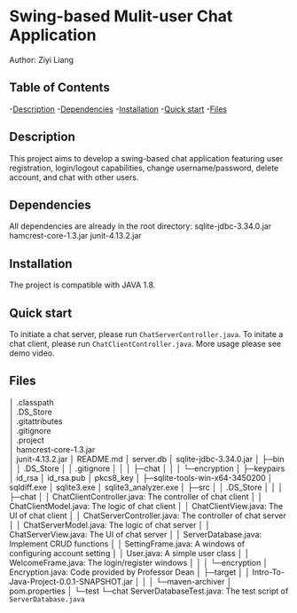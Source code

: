 # Swing-based Mulit-user Chat Application
Author: Ziyi Liang

## Table of Contents
-[Description](#Description)
-[Dependencies](#Dependencies)
-[Installation](#Installation)
-[Quick start](#Quick-start)
-[Files](#Files)

## Description
This project aims to develop a swing-based chat application featuring user registration, login/logout capabilities, change username/password, delete account, and chat with other users.

## Dependencies
All dependencies are already in the root directory:
sqlite-jdbc-3.34.0.jar
hamcrest-core-1.3.jar
junit-4.13.2.jar

## Installation
The project is compatible with JAVA 1.8.

## Quick start
To initiate a chat server, please run `ChatServerController.java`. To initate a chat client, please run `ChatClientController.java`. More usage please see demo video.

## Files

│  .classpath  
│  .DS_Store  
│  .gitattributes  
│  .gitignore  
│  .project  
│  hamcrest-core-1.3.jar  
│  junit-4.13.2.jar
│  README.md
│  server.db
│  sqlite-jdbc-3.34.0.jar
│
├─bin
│  │  .DS_Store
│  │  .gitignore
│  │
│  ├─chat
│  │
│  └─encryption
│
├─keypairs
│      id_rsa
│      id_rsa.pub
│      pkcs8_key
│
├─sqlite-tools-win-x64-3450200
│      sqldiff.exe
│      sqlite3.exe
│      sqlite3_analyzer.exe
│
├─src
│  │  .DS_Store
│  │
│  ├─chat
│  │      ChatClientController.java: The controller of chat client
│  │      ChatClientModel.java: The logic of chat client
│  │      ChatClientView.java: The UI of chat client
│  │      ChatServerController.java: The controller of chat server
│  │      ChatServerModel.java: The logic of chat server
│  │      ChatServerView.java: The UI of chat server
│  │      ServerDatabase.java: Implement CRUD functions
│  │      SettingFrame.java: A windows of configuring account setting
│  │      User.java: A simple user class
│  │      WelcomeFrame.java: The login/register windows
│  │
│  └─encryption
│          Encryption.java: Code provided by Professor Dean
│
├─target
│  │  Intro-To-Java-Project-0.0.1-SNAPSHOT.jar
│  │
│  └─maven-archiver
│          pom.properties
│
└─test
    └─chat
            ServerDatabaseTest.java: The test script of `ServerDatabase.java` 
